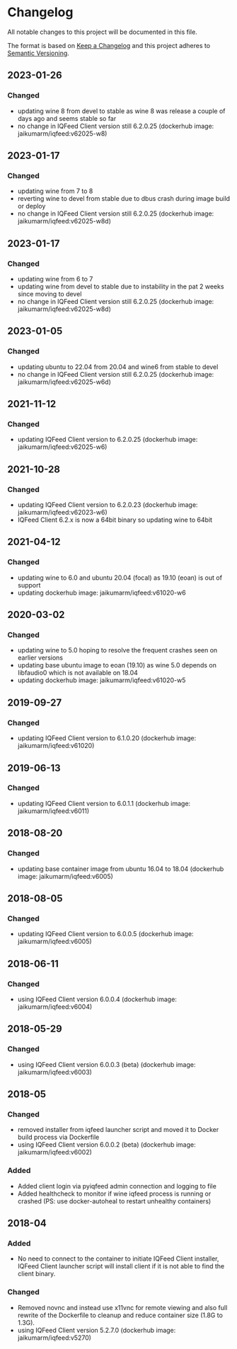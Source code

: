 # Changelog
All notable changes to this project will be documented in this file.

The format is based on [Keep a Changelog](http://keepachangelog.com/en/1.0.0/)
and this project adheres to [Semantic Versioning](http://semver.org/spec/v2.0.0.html).


## 2023-01-26
### Changed
- updating wine 8 from devel to stable as wine 8 was release a couple of days ago and seems stable so far
- no change in IQFeed Client version still 6.2.0.25 (dockerhub image: jaikumarm/iqfeed:v62025-w8)

## 2023-01-17
### Changed
- updating wine from 7 to 8
- reverting wine to devel from stable due to dbus crash during image build or deploy
- no change in IQFeed Client version still 6.2.0.25 (dockerhub image: jaikumarm/iqfeed:v62025-w8d)

## 2023-01-17
### Changed
- updating wine from 6 to 7
- updating wine from devel to stable due to instability in the pat 2 weeks since moving to devel
- no change in IQFeed Client version still 6.2.0.25 (dockerhub image: jaikumarm/iqfeed:v62025-w8d)

## 2023-01-05
### Changed
- updating ubuntu to 22.04 from 20.04 and wine6 from stable to devel
- no change in IQFeed Client version still 6.2.0.25 (dockerhub image: jaikumarm/iqfeed:v62025-w6d)

## 2021-11-12
### Changed
- updating IQFeed Client version to 6.2.0.25 (dockerhub image: jaikumarm/iqfeed:v62025-w6)

## 2021-10-28
### Changed
- updating IQFeed Client version to 6.2.0.23 (dockerhub image: jaikumarm/iqfeed:v62023-w6)
- IQFeed Client 6.2.x is now a 64bit binary so updating wine to 64bit

## 2021-04-12
### Changed
- updating wine to 6.0 and ubuntu 20.04 (focal) as 19.10 (eoan) is out of support
- updating dockerhub image: jaikumarm/iqfeed:v61020-w6

## 2020-03-02
### Changed
- updating wine to 5.0 hoping to resolve the frequent crashes seen on earlier versions
- updating base ubuntu image to eoan (19.10) as wine 5.0 depends on libfaudio0 which is not available on 18.04
- updating dockerhub image: jaikumarm/iqfeed:v61020-w5

## 2019-09-27
### Changed
- updating IQFeed Client version to 6.1.0.20 (dockerhub image: jaikumarm/iqfeed:v61020)

## 2019-06-13
### Changed
- updating IQFeed Client version to 6.0.1.1 (dockerhub image: jaikumarm/iqfeed:v6011)

## 2018-08-20
### Changed
- updating base container image from ubuntu 16.04 to 18.04 (dockerhub image: jaikumarm/iqfeed:v6005)

## 2018-08-05
### Changed
- updating IQFeed Client version to 6.0.0.5 (dockerhub image: jaikumarm/iqfeed:v6005)

## 2018-06-11
### Changed
- using IQFeed Client version 6.0.0.4 (dockerhub image: jaikumarm/iqfeed:v6004)

## 2018-05-29
### Changed
- using IQFeed Client version 6.0.0.3 (beta) (dockerhub image: jaikumarm/iqfeed:v6003)

## 2018-05
### Changed
- removed installer from iqfeed launcher script and moved it to Docker build process via Dockerfile
- using IQFeed Client version 6.0.0.2 (beta) (dockerhub image: jaikumarm/iqfeed:v6002)

### Added
- Added client login via pyiqfeed admin connection and logging to file
- Added healthcheck to monitor if wine iqfeed process is running or crashed (PS: use docker-autoheal to restart unhealthy containers)

## 2018-04
### Added
- No need to connect to the container to initiate IQFeed Client installer, IQFeed Client launcher script will install client if it is not able to find the client binary.

### Changed
- Removed novnc and instead use x11vnc for remote viewing and also full rewrite of the Dockerfile to cleanup and reduce container size (1.8G to 1.3G).
- using IQFeed Client version 5.2.7.0 (dockerhub image: jaikumarm/iqfeed:v5270)
